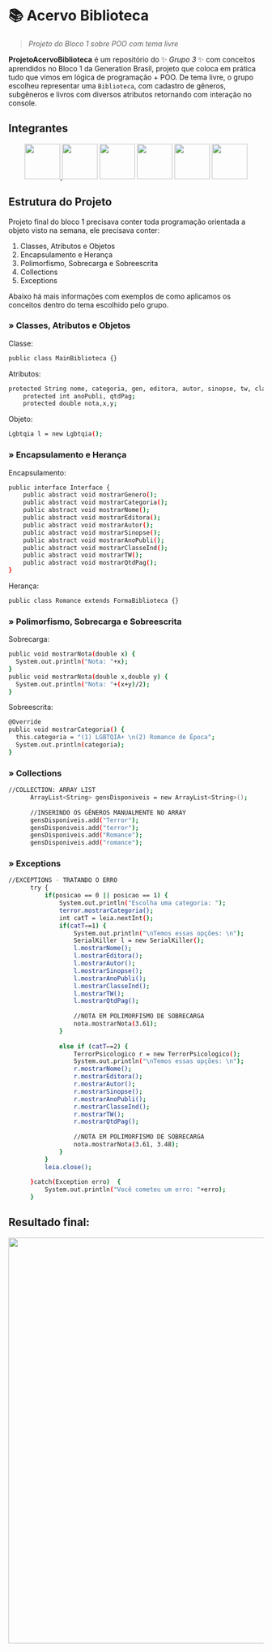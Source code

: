 # 📚 Acervo Biblioteca

>  *Projeto do Bloco 1 sobre POO com tema livre*


**ProjetoAcervoBiblioteca** é um repositório do ✨ _Grupo 3_ ✨ com conceitos aprendidos no Bloco 1 da Generation Brasil, 
projeto que coloca em prática tudo que vimos em lógica de programação + POO. De tema livre, o grupo escolheu representar uma `Biblioteca`, 
com cadastro de gêneros, subgêneros e livros com diversos atributos retornando com interação no console.

## Integrantes
<div align="center">
<a href="https://github.com/janagt" taget="_blank"><img src="https://github.com/janagt.png" width="70" height="70"/> <a href="https://github.com/EduardaMatias" taget="_blank"><img src="https://www.imagemhost.com.br/images/2022/03/11/WhatsApp-Image-2022-03-11-at-1.35.26-PM.jpg" width="70" height="70"/></a>  <a href="https://github.com/GeordanFS" taget="_blank"><img src="https://github.com/GeordanFS.png" width="70" height="70"/></a>  <a href="https://github.com/nan1b" taget="_blank"><img src="https://github.com/nan1b.png" width="70" height="70"/></a>  <a href="https://github.com/rphaela" taget="_blank"><img src="https://github.com/rphaela.png" width="70" height="70"/></a>  <a href="https://github.com/PedroHenriquedp" taget="_blank"><img src="https://github.com/PedroHenriquedp.png" width="70" height="70"/></a> 
</div>

## Estrutura do Projeto

Projeto final do bloco 1 precisava conter toda programação orientada a objeto visto na semana, ele precisava conter:
1. Classes, Atributos e Objetos
2. Encapsulamento e Herança
3. Polimorfismo, Sobrecarga e Sobreescrita
4. Collections
5. Exceptions

Abaixo há mais informações com exemplos de como aplicamos os conceitos dentro do tema escolhido pelo grupo.

### » Classes, Atributos e Objetos
Classe: 
```bash
public class MainBiblioteca {}
```
Atributos: 
```bash
protected String nome, categoria, gen, editora, autor, sinopse, tw, classeInd;
	protected int anoPubli, qtdPag;
	protected double nota,x,y;
```
Objeto: 
```bash
Lgbtqia l = new Lgbtqia();
```

### » Encapsulamento e Herança
Encapsulamento: 
```bash
public interface Interface {
	public abstract void mostrarGenero();
	public abstract void mostrarCategoria();
	public abstract void mostrarNome();
	public abstract void mostrarEditora();
	public abstract void mostrarAutor();
	public abstract void mostrarSinopse();
	public abstract void mostrarAnoPubli();
	public abstract void mostrarClasseInd();
	public abstract void mostrarTW();
	public abstract void mostrarQtdPag();
}
```
Herança:
  ```bash
public class Romance extends FormaBiblioteca {}
  ```

### » Polimorfismo, Sobrecarga e Sobreescrita
Sobrecarga:
```bash
public void mostrarNota(double x) {
  System.out.println("Nota: "+x);
}
public void mostrarNota(double x,double y) {
  System.out.println("Nota: "+(x+y)/2);
}
```
  
Sobreescrita:
```bash
@Override
public void mostrarCategoria() {
  this.categoria = "(1) LGBTQIA+ \n(2) Romance de Época";
  System.out.println(categoria);
}
```
  

### » Collections
  ```bash
  //COLLECTION: ARRAY LIST
		ArrayList<String> gensDisponiveis = new ArrayList<String>();
		
		//INSERINDO OS GÊNEROS MANUALMENTE NO ARRAY
		gensDisponiveis.add("Terror");
		gensDisponiveis.add("terror");
		gensDisponiveis.add("Romance");
		gensDisponiveis.add("romance");
  ```

### » Exceptions
  ```bash
  //EXCEPTIONS - TRATANDO O ERRO
		try {
			if(posicao == 0 || posicao == 1) {
				System.out.println("Escolha uma categoria: ");
				terror.mostrarCategoria();
				int catT = leia.nextInt();
				if(catT==1) {
					System.out.println("\nTemos essas opções: \n");
					SerialKiller l = new SerialKiller();
					l.mostrarNome();
					l.mostrarEditora();
					l.mostrarAutor();
					l.mostrarSinopse();
					l.mostrarAnoPubli();
					l.mostrarClasseInd();
					l.mostrarTW();
					l.mostrarQtdPag();
					
					//NOTA EM POLIMORFISMO DE SOBRECARGA
					nota.mostrarNota(3.61);
				}
				
				else if (catT==2) {
					TerrorPsicologico r = new TerrorPsicologico();
					System.out.println("\nTemos essas opções: \n");
					r.mostrarNome();
					r.mostrarEditora();
					r.mostrarAutor();
					r.mostrarSinopse();
					r.mostrarAnoPubli();
					r.mostrarClasseInd();
					r.mostrarTW();
					r.mostrarQtdPag();
						
					//NOTA EM POLIMORFISMO DE SOBRECARGA
					nota.mostrarNota(3.61, 3.48);
				}
			}
			leia.close();
		
		}catch(Exception erro)	{
			System.out.println("Você cometeu um erro: "+erro);
		}
  ```

## Resultado final:
  <p align="center"><img width="800" height="auto" src="https://media0.giphy.com/media/bGMiUItyL6Y82tclfu/giphy.gif"/></p>
